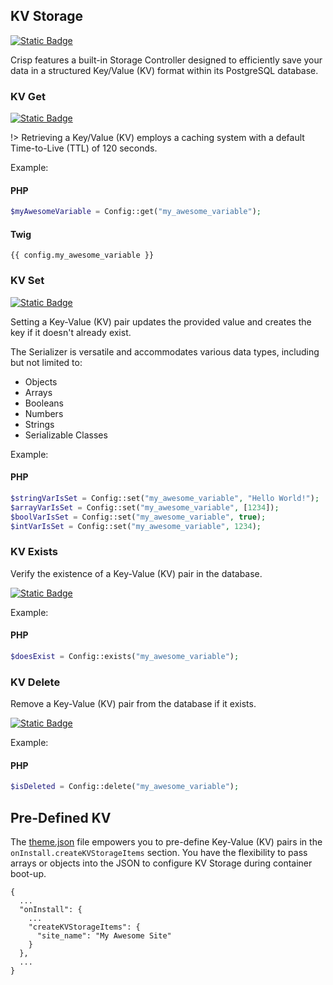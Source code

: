 ## KV Storage

[![Static Badge](https://img.shields.io/badge/Doxygen-API%20Documentation-purple)](https://api.crispcms.jrbit.de/d9/d4c/classcrisp_1_1api_1_1_config.html)

Crisp features a built-in Storage Controller designed to efficiently save your data in a structured Key/Value (KV) format within its PostgreSQL database.


### KV Get 

[![Static Badge](https://img.shields.io/badge/Doxygen-Reference-cyan)](https://api.crispcms.jrbit.de/d9/d4c/classcrisp_1_1api_1_1_config.html#aa529c4051ad0e8399e7ab71dd04f3e0c)

!> Retrieving a Key/Value (KV) employs a caching system with a default Time-to-Live (TTL) of 120 seconds.

Example:
<!-- tabs:start -->

#### **PHP**

```php
$myAwesomeVariable = Config::get("my_awesome_variable");
```


#### **Twig**

```twig
{{ config.my_awesome_variable }}
```

<!-- tabs:end -->



### KV Set 
[![Static Badge](https://img.shields.io/badge/Doxygen-Reference-cyan)](https://api.crispcms.jrbit.de/d9/d4c/classcrisp_1_1api_1_1_config.html#a74033a1a090875e7716e5541c111d7ce)

Setting a Key-Value (KV) pair updates the provided value and creates the key if it doesn't already exist.

The Serializer is versatile and accommodates various data types, including but not limited to:

- Objects
- Arrays
- Booleans
- Numbers
- Strings
- Serializable Classes

Example:
<!-- tabs:start -->

#### **PHP**
```php
$stringVarIsSet = Config::set("my_awesome_variable", "Hello World!");
$arrayVarIsSet = Config::set("my_awesome_variable", [1234]);
$boolVarIsSet = Config::set("my_awesome_variable", true);
$intVarIsSet = Config::set("my_awesome_variable", 1234);
```
<!-- tabs:end -->

### KV Exists 

Verify the existence of a Key-Value (KV) pair in the database.

[![Static Badge](https://img.shields.io/badge/Doxygen-Reference-cyan)](https://api.crispcms.jrbit.de/d9/d4c/classcrisp_1_1api_1_1_config.html#a7b112ef5037b56373fa735d7b11b1c1e)

Example:

<!-- tabs:start -->

#### **PHP**
```php
$doesExist = Config::exists("my_awesome_variable");
```
<!-- tabs:end -->

### KV Delete 

Remove a Key-Value (KV) pair from the database if it exists.

[![Static Badge](https://img.shields.io/badge/Doxygen-Reference-cyan)](https://api.crispcms.jrbit.de/d9/d4c/classcrisp_1_1api_1_1_config.html#a50988735f04237d816d027249c9d9d25)


Example:
<!-- tabs:start -->

#### **PHP**
```php
$isDeleted = Config::delete("my_awesome_variable");
```
<!-- tabs:end -->

## Pre-Defined KV

The [theme.json](/themes/json) file empowers you to pre-define Key-Value (KV) pairs in the `onInstall.createKVStorageItems` section. You have the flexibility to pass arrays or objects into the JSON to configure KV Storage during container boot-up.

```json5
{
  ...
  "onInstall": {
    ...
    "createKVStorageItems": {
      "site_name": "My Awesome Site"
    }
  },
  ...
}
```